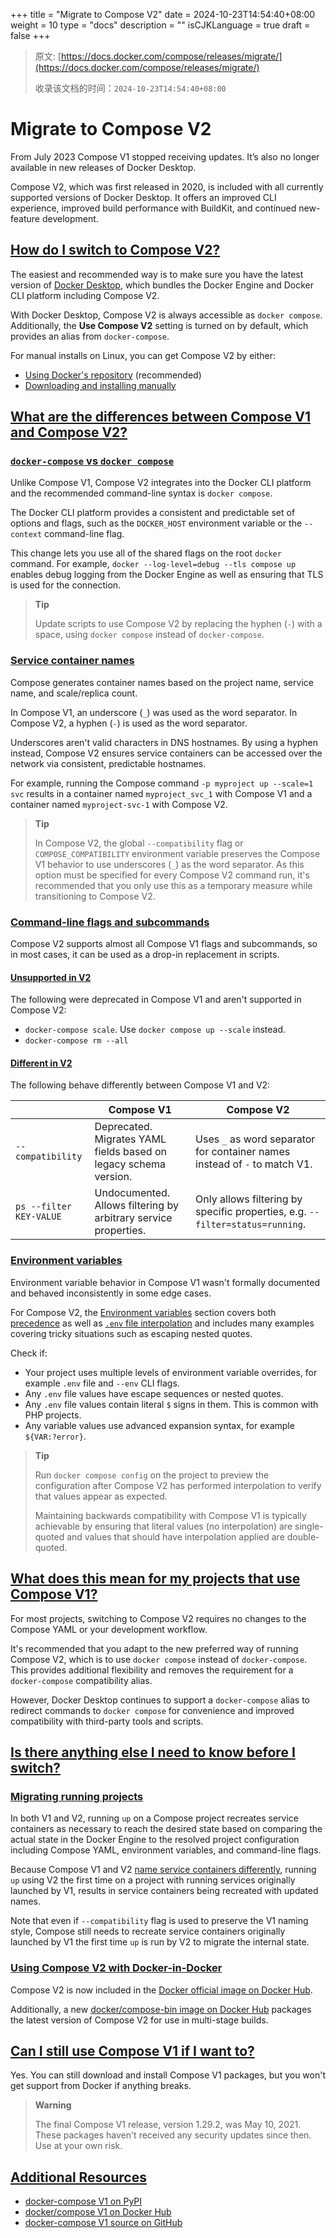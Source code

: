 +++
title = "Migrate to Compose V2"
date = 2024-10-23T14:54:40+08:00
weight = 10
type = "docs"
description = ""
isCJKLanguage = true
draft = false
+++

> 原文: [https://docs.docker.com/compose/releases/migrate/](https://docs.docker.com/compose/releases/migrate/)
>
> 收录该文档的时间：`2024-10-23T14:54:40+08:00`

# Migrate to Compose V2

From July 2023 Compose V1 stopped receiving updates. It’s also no longer available in new releases of Docker Desktop.

Compose V2, which was first released in 2020, is included with all currently supported versions of Docker Desktop. It offers an improved CLI experience, improved build performance with BuildKit, and continued new-feature development.

## [How do I switch to Compose V2?](https://docs.docker.com/compose/releases/migrate/#how-do-i-switch-to-compose-v2)

The easiest and recommended way is to make sure you have the latest version of [Docker Desktop](https://docs.docker.com/desktop/release-notes/), which bundles the Docker Engine and Docker CLI platform including Compose V2.

With Docker Desktop, Compose V2 is always accessible as `docker compose`. Additionally, the **Use Compose V2** setting is turned on by default, which provides an alias from `docker-compose`.

For manual installs on Linux, you can get Compose V2 by either:

- [Using Docker's repository](https://docs.docker.com/compose/install/linux/#install-using-the-repository) (recommended)
- [Downloading and installing manually](https://docs.docker.com/compose/install/linux/#install-the-plugin-manually)

## [What are the differences between Compose V1 and Compose V2?](https://docs.docker.com/compose/releases/migrate/#what-are-the-differences-between-compose-v1-and-compose-v2)

### [`docker-compose` vs `docker compose`](https://docs.docker.com/compose/releases/migrate/#docker-compose-vs-docker-compose)

Unlike Compose V1, Compose V2 integrates into the Docker CLI platform and the recommended command-line syntax is `docker compose`.

The Docker CLI platform provides a consistent and predictable set of options and flags, such as the `DOCKER_HOST` environment variable or the `--context` command-line flag.

This change lets you use all of the shared flags on the root `docker` command. For example, `docker --log-level=debug --tls compose up` enables debug logging from the Docker Engine as well as ensuring that TLS is used for the connection.

> **Tip**
>
> 
>
> Update scripts to use Compose V2 by replacing the hyphen (`-`) with a space, using `docker compose` instead of `docker-compose`.

### [Service container names](https://docs.docker.com/compose/releases/migrate/#service-container-names)

Compose generates container names based on the project name, service name, and scale/replica count.

In Compose V1, an underscore (`_`) was used as the word separator. In Compose V2, a hyphen (`-`) is used as the word separator.

Underscores aren't valid characters in DNS hostnames. By using a hyphen instead, Compose V2 ensures service containers can be accessed over the network via consistent, predictable hostnames.

For example, running the Compose command `-p myproject up --scale=1 svc` results in a container named `myproject_svc_1` with Compose V1 and a container named `myproject-svc-1` with Compose V2.

> **Tip**
>
> 
>
> In Compose V2, the global `--compatibility` flag or `COMPOSE_COMPATIBILITY` environment variable preserves the Compose V1 behavior to use underscores (`_`) as the word separator. As this option must be specified for every Compose V2 command run, it's recommended that you only use this as a temporary measure while transitioning to Compose V2.

### [Command-line flags and subcommands](https://docs.docker.com/compose/releases/migrate/#command-line-flags-and-subcommands)

Compose V2 supports almost all Compose V1 flags and subcommands, so in most cases, it can be used as a drop-in replacement in scripts.

#### [Unsupported in V2](https://docs.docker.com/compose/releases/migrate/#unsupported-in-v2)

The following were deprecated in Compose V1 and aren't supported in Compose V2:

- `docker-compose scale`. Use `docker compose up --scale` instead.
- `docker-compose rm --all`

#### [Different in V2](https://docs.docker.com/compose/releases/migrate/#different-in-v2)

The following behave differently between Compose V1 and V2:

|                         | Compose V1                                                   | Compose V2                                                   |
| ----------------------- | ------------------------------------------------------------ | ------------------------------------------------------------ |
| `--compatibility`       | Deprecated. Migrates YAML fields based on legacy schema version. | Uses `_` as word separator for container names instead of `-` to match V1. |
| `ps --filter KEY-VALUE` | Undocumented. Allows filtering by arbitrary service properties. | Only allows filtering by specific properties, e.g. `--filter=status=running`. |

### [Environment variables](https://docs.docker.com/compose/releases/migrate/#environment-variables)

Environment variable behavior in Compose V1 wasn't formally documented and behaved inconsistently in some edge cases.

For Compose V2, the [Environment variables](https://docs.docker.com/compose/how-tos/environment-variables/) section covers both [precedence](https://docs.docker.com/compose/how-tos/environment-variables/envvars-precedence/) as well as [`.env` file interpolation](https://docs.docker.com/compose/how-tos/environment-variables/variable-interpolation/) and includes many examples covering tricky situations such as escaping nested quotes.

Check if:

- Your project uses multiple levels of environment variable overrides, for example `.env` file and `--env` CLI flags.
- Any `.env` file values have escape sequences or nested quotes.
- Any `.env` file values contain literal `$` signs in them. This is common with PHP projects.
- Any variable values use advanced expansion syntax, for example `${VAR:?error}`.

> **Tip**
>
> 
>
> Run `docker compose config` on the project to preview the configuration after Compose V2 has performed interpolation to verify that values appear as expected.
>
> Maintaining backwards compatibility with Compose V1 is typically achievable by ensuring that literal values (no interpolation) are single-quoted and values that should have interpolation applied are double-quoted.

## [What does this mean for my projects that use Compose V1?](https://docs.docker.com/compose/releases/migrate/#what-does-this-mean-for-my-projects-that-use-compose-v1)

For most projects, switching to Compose V2 requires no changes to the Compose YAML or your development workflow.

It's recommended that you adapt to the new preferred way of running Compose V2, which is to use `docker compose` instead of `docker-compose`. This provides additional flexibility and removes the requirement for a `docker-compose` compatibility alias.

However, Docker Desktop continues to support a `docker-compose` alias to redirect commands to `docker compose` for convenience and improved compatibility with third-party tools and scripts.

## [Is there anything else I need to know before I switch?](https://docs.docker.com/compose/releases/migrate/#is-there-anything-else-i-need-to-know-before-i-switch)

### [Migrating running projects](https://docs.docker.com/compose/releases/migrate/#migrating-running-projects)

In both V1 and V2, running `up` on a Compose project recreates service containers as necessary to reach the desired state based on comparing the actual state in the Docker Engine to the resolved project configuration including Compose YAML, environment variables, and command-line flags.

Because Compose V1 and V2 [name service containers differently](https://docs.docker.com/compose/releases/migrate/#service-container-names), running `up` using V2 the first time on a project with running services originally launched by V1, results in service containers being recreated with updated names.

Note that even if `--compatibility` flag is used to preserve the V1 naming style, Compose still needs to recreate service containers originally launched by V1 the first time `up` is run by V2 to migrate the internal state.

### [Using Compose V2 with Docker-in-Docker](https://docs.docker.com/compose/releases/migrate/#using-compose-v2-with-docker-in-docker)

Compose V2 is now included in the [Docker official image on Docker Hub](https://hub.docker.com/_/docker).

Additionally, a new [docker/compose-bin image on Docker Hub](https://hub.docker.com/r/docker/compose-bin) packages the latest version of Compose V2 for use in multi-stage builds.

## [Can I still use Compose V1 if I want to?](https://docs.docker.com/compose/releases/migrate/#can-i-still-use-compose-v1-if-i-want-to)

Yes. You can still download and install Compose V1 packages, but you won't get support from Docker if anything breaks.

> **Warning**
>
> 
>
> The final Compose V1 release, version 1.29.2, was May 10, 2021. These packages haven't received any security updates since then. Use at your own risk.

## [Additional Resources](https://docs.docker.com/compose/releases/migrate/#additional-resources)

- [docker-compose V1 on PyPI](https://pypi.org/project/docker-compose/1.29.2/)
- [docker/compose V1 on Docker Hub](https://hub.docker.com/r/docker/compose)
- [docker-compose V1 source on GitHub](https://github.com/docker/compose/releases/tag/1.29.2)
